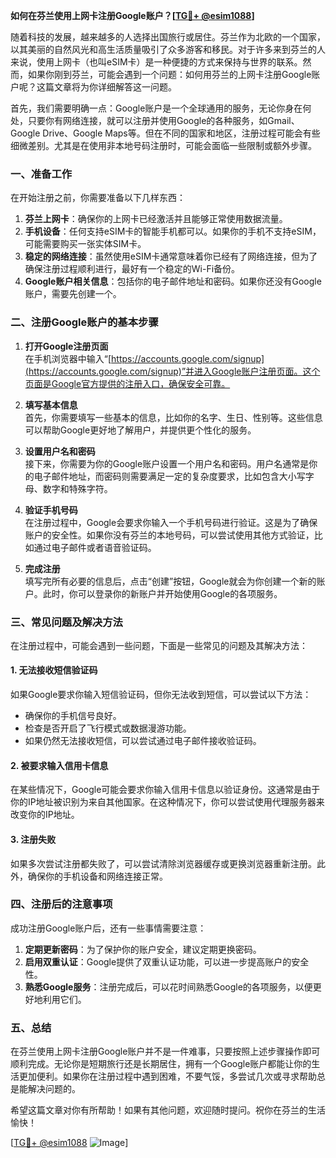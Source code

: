 **如何在芬兰使用上网卡注册Google账户？[[TG💪+ @esim1088](https://t.me/s/esim1088)]**

随着科技的发展，越来越多的人选择出国旅行或居住。芬兰作为北欧的一个国家，以其美丽的自然风光和高生活质量吸引了众多游客和移民。对于许多来到芬兰的人来说，使用上网卡（也叫eSIM卡）是一种便捷的方式来保持与世界的联系。然而，如果你刚到芬兰，可能会遇到一个问题：如何用芬兰的上网卡注册Google账户呢？这篇文章将为你详细解答这一问题。

首先，我们需要明确一点：Google账户是一个全球通用的服务，无论你身在何处，只要你有网络连接，就可以注册并使用Google的各种服务，如Gmail、Google Drive、Google Maps等。但在不同的国家和地区，注册过程可能会有些细微差别。尤其是在使用非本地号码注册时，可能会面临一些限制或额外步骤。

### **一、准备工作**
在开始注册之前，你需要准备以下几样东西：
1. **芬兰上网卡**：确保你的上网卡已经激活并且能够正常使用数据流量。
2. **手机设备**：任何支持eSIM卡的智能手机都可以。如果你的手机不支持eSIM，可能需要购买一张实体SIM卡。
3. **稳定的网络连接**：虽然使用eSIM卡通常意味着你已经有了网络连接，但为了确保注册过程顺利进行，最好有一个稳定的Wi-Fi备份。
4. **Google账户相关信息**：包括你的电子邮件地址和密码。如果你还没有Google账户，需要先创建一个。

### **二、注册Google账户的基本步骤**
1. **打开Google注册页面**  
   在手机浏览器中输入“[https://accounts.google.com/signup](https://accounts.google.com/signup)”并进入Google账户注册页面。这个页面是Google官方提供的注册入口，确保安全可靠。

2. **填写基本信息**  
   首先，你需要填写一些基本的信息，比如你的名字、生日、性别等。这些信息可以帮助Google更好地了解用户，并提供更个性化的服务。

3. **设置用户名和密码**  
   接下来，你需要为你的Google账户设置一个用户名和密码。用户名通常是你的电子邮件地址，而密码则需要满足一定的复杂度要求，比如包含大小写字母、数字和特殊字符。

4. **验证手机号码**  
   在注册过程中，Google会要求你输入一个手机号码进行验证。这是为了确保账户的安全性。如果你没有芬兰的本地号码，可以尝试使用其他方式验证，比如通过电子邮件或者语音验证码。

5. **完成注册**  
   填写完所有必要的信息后，点击“创建”按钮，Google就会为你创建一个新的账户。此时，你可以登录你的新账户并开始使用Google的各项服务。

### **三、常见问题及解决方法**
在注册过程中，可能会遇到一些问题，下面是一些常见的问题及其解决方法：

#### **1. 无法接收短信验证码**
如果Google要求你输入短信验证码，但你无法收到短信，可以尝试以下方法：
- 确保你的手机信号良好。
- 检查是否开启了飞行模式或数据漫游功能。
- 如果仍然无法接收短信，可以尝试通过电子邮件接收验证码。

#### **2. 被要求输入信用卡信息**
在某些情况下，Google可能会要求你输入信用卡信息以验证身份。这通常是由于你的IP地址被识别为来自其他国家。在这种情况下，你可以尝试使用代理服务器来改变你的IP地址。

#### **3. 注册失败**
如果多次尝试注册都失败了，可以尝试清除浏览器缓存或更换浏览器重新注册。此外，确保你的手机设备和网络连接正常。

### **四、注册后的注意事项**
成功注册Google账户后，还有一些事情需要注意：
1. **定期更新密码**：为了保护你的账户安全，建议定期更换密码。
2. **启用双重认证**：Google提供了双重认证功能，可以进一步提高账户的安全性。
3. **熟悉Google服务**：注册完成后，可以花时间熟悉Google的各项服务，以便更好地利用它们。

### **五、总结**
在芬兰使用上网卡注册Google账户并不是一件难事，只要按照上述步骤操作即可顺利完成。无论你是短期旅行还是长期居住，拥有一个Google账户都能让你的生活更加便利。如果你在注册过程中遇到困难，不要气馁，多尝试几次或寻求帮助总是能解决问题的。

希望这篇文章对你有所帮助！如果有其他问题，欢迎随时提问。祝你在芬兰的生活愉快！

[[TG💪+ @esim1088](https://t.me/s/esim1088) ![Image](https://i.postimg.cc/4NQfJmqS/Snipaste-2025-05-13-00-14-12.png)]